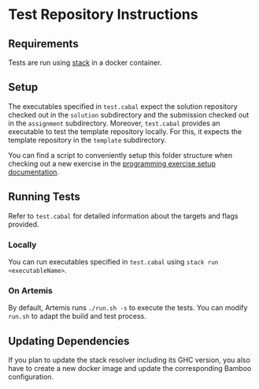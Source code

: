 # Test Repository Instructions

## Requirements

Tests are run using [stack](https://docs.haskellstack.org/en/stable/README/) in a docker container.

## Setup

The executables specified in `test.cabal` expect the solution repository checked out in the `solution` subdirectory and the submission checked out in the `assignment` subdirectory.
Moreover, `test.cabal` provides an executable to test the template repository locally.
For this, it expects the template repository in the `template` subdirectory.

You can find a script to conveniently setup this folder structure when checking out a new exercise in the [programming exercise setup documentation](https://ls1intum.github.io/Artemis/user/exercises/programming/#setup).

## Running Tests

Refer to `test.cabal` for detailed information about the targets and flags provided.

### Locally

You can run executables specified in `test.cabal` using `stack run <executableName>`.

### On Artemis

By default, Artemis runs `./run.sh -s` to execute the tests.
You can modify `run.sh` to adapt the build and test process.

## Updating Dependencies

If you plan to update the stack resolver including its GHC version, you also have to create a new docker image and update the corresponding Bamboo configuration.
